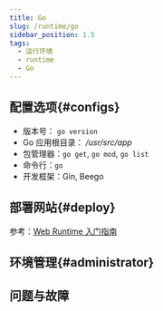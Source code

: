 ```yaml
---
title: Go
slug: /runtime/go
sidebar_position: 1.5
tags:
  - 运行环境
  - runtime
  - Go
---
```




## 配置选项{#configs}

- 版本号： `go version`
- Go 应用根目录： */usr/src/app*  
- 包管理器：`go get`, `go mod`, `go list`
- 命令行：`go`
- 开发框架：Gin, Beego

## 部署网站{#deploy}

参考：[Web Runtime 入门指南](../runtime#quick)

## 环境管理{#administrator}

## 问题与故障